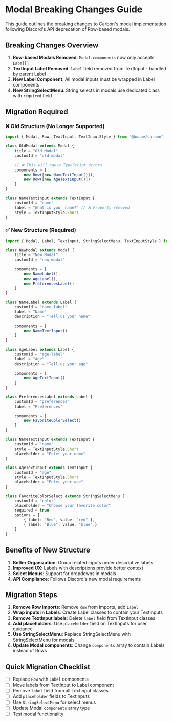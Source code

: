 # Modal Breaking Changes Guide

This guide outlines the breaking changes to Carbon's modal implementation following Discord's API deprecation of Row-based modals.

## Breaking Changes Overview

1. **Row-based Modals Removed**: `Modal.components` now only accepts `Label[]`
2. **TextInput Label Removed**: `label` field removed from TextInput - handled by parent Label
3. **New Label Component**: All modal inputs must be wrapped in Label components
4. **New StringSelectMenu**: String selects in modals use dedicated class with `required` field

## Migration Required

### ❌ Old Structure (No Longer Supported)
```typescript
import { Modal, Row, TextInput, TextInputStyle } from "@buape/carbon"

class OldModal extends Modal {
	title = "Old Modal"
	customId = "old-modal"
	
	// ❌ This will cause TypeScript errors
	components = [
		new Row([new NameTextInput()]),
		new Row([new AgeTextInput()])
	]
}

class NameTextInput extends TextInput {
	customId = "name"
	label = "What is your name?" // ❌ Property removed
	style = TextInputStyle.Short
}
```

### ✅ New Structure (Required)
```typescript
import { Modal, Label, TextInput, StringSelectMenu, TextInputStyle } from "@buape/carbon"

class NewModal extends Modal {
	title = "New Modal" 
	customId = "new-modal"
	
	components = [
		new NameLabel(),
		new AgeLabel(),
		new PreferencesLabel()
	]
}

class NameLabel extends Label {
	customId = "name-label"
	label = "Name"
	description = "Tell us your name"
	
	components = [
		new NameTextInput()
	]
}

class AgeLabel extends Label {
	customId = "age-label"
	label = "Age"
	description = "Tell us your age"
	
	components = [
		new AgeTextInput()
	]
}

class PreferencesLabel extends Label {
	customId = "preferences" 
	label = "Preferences"
	
	components = [
		new FavoriteColorSelect()
	]
}

class NameTextInput extends TextInput {
	customId = "name"
	style = TextInputStyle.Short
	placeholder = "Enter your name"
}

class AgeTextInput extends TextInput {
	customId = "age"
	style = TextInputStyle.Short
	placeholder = "Enter your age"
}

class FavoriteColorSelect extends StringSelectMenu {
	customId = "color"
	placeholder = "Choose your favorite color"
	required = true
	options = [
		{ label: "Red", value: "red" },
		{ label: "Blue", value: "blue" }
	]
}
```

## Benefits of New Structure

1. **Better Organization**: Group related inputs under descriptive labels
2. **Improved UX**: Labels with descriptions provide better context  
3. **Select Menus**: Support for dropdowns in modals
4. **API Compliance**: Follows Discord's new modal requirements

## Migration Steps

1. **Remove Row imports**: Remove `Row` from imports, add `Label`
2. **Wrap inputs in Labels**: Create Label classes to contain your TextInputs
3. **Remove TextInput labels**: Delete `label` field from TextInput classes
4. **Add placeholders**: Use `placeholder` field on TextInputs for user guidance  
5. **Use StringSelectMenu**: Replace StringSelectMenu with StringSelectMenu for modals
6. **Update Modal components**: Change `components` array to contain Labels instead of Rows

## Quick Migration Checklist

- [ ] Replace `Row` with `Label` components
- [ ] Move labels from TextInput to Label component
- [ ] Remove `label` field from all TextInput classes  
- [ ] Add `placeholder` fields to TextInputs
- [ ] Use `StringSelectMenu` for select menus
- [ ] Update Modal `components` array type
- [ ] Test modal functionality